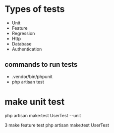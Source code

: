 # Types of tests
- Unit
- Feature
- Regression
- Http
- Database 
- Authentication

## commands to run tests
- .vendor/bin/phpunit
- php artisan test

# make unit test 
php artisan make:test UserTest --unit

3 make feature test 
php artisan make:test UserTest



